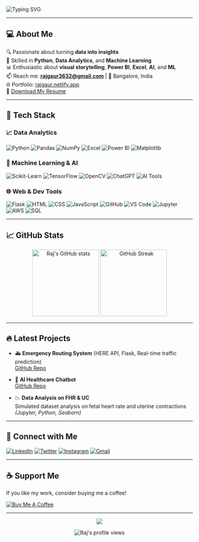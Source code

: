<img src="https://readme-typing-svg.demolab.com?font=Fira+Code&size=24&duration=4000&pause=1000&color=00BFFF&center=true&vCenter=true&width=600&lines=Hi+%F0%9F%91%8B%2C+I'm+Raj+Gaur;Python+Dev+%7C+Data+Analyst+%7C+Tech+Explorer" alt="Typing SVG" />

---
## 💻 About Me

🔍 Passionate about turning **data into insights**  
🐍 Skilled in **Python**, **Data Analytics**, and **Machine Learning**  
📊 Enthusiastic about **visual storytelling**, **Power BI**, **Excel**, **AI**, and **ML**  
📫 Reach me: **rajgaur3632@gmail.com** | 📍 Bangalore, India  
🌐 Portfolio: [rajgaur.netlify.app](https://rajgaur.netlify.app)  
📄 [Download My Resume](https://drive.google.com/file/d/18e6SYjBeyIIgue9bZoCqlsRknkOfbP22/view?usp=sharing)

---

## 🚀 Tech Stack

### 📈 Data Analytics
![Python](https://img.shields.io/badge/-Python-3776AB?logo=python&logoColor=white&style=for-the-badge)
![Pandas](https://img.shields.io/badge/-Pandas-150458?logo=pandas&logoColor=white&style=for-the-badge)
![NumPy](https://img.shields.io/badge/-NumPy-013243?logo=numpy&logoColor=white&style=for-the-badge)
![Excel](https://img.shields.io/badge/-Excel-217346?logo=microsoft-excel&logoColor=white&style=for-the-badge)
![Power BI](https://img.shields.io/badge/-Power%20BI-F2C811?logo=powerbi&logoColor=black&style=for-the-badge)
![Matplotlib](https://img.shields.io/badge/-Matplotlib-11557c?logo=matplotlib&logoColor=white&style=for-the-badge)

### 🤖 Machine Learning & AI
![Scikit-Learn](https://img.shields.io/badge/-Scikit--Learn-F7931E?logo=scikit-learn&logoColor=white&style=for-the-badge)
![TensorFlow](https://img.shields.io/badge/-TensorFlow-FF6F00?logo=tensorflow&logoColor=white&style=for-the-badge)
![OpenCV](https://img.shields.io/badge/-OpenCV-5C3EE8?logo=opencv&logoColor=white&style=for-the-badge)
![ChatGPT](https://img.shields.io/badge/-ChatGPT-10A37F?logo=openai&logoColor=white&style=for-the-badge)
![AI Tools](https://img.shields.io/badge/-AI%20Tools-800080?style=for-the-badge&logo=ai)

### 🌐 Web & Dev Tools
![Flask](https://img.shields.io/badge/-Flask-000000?logo=flask&logoColor=white&style=for-the-badge)
![HTML](https://img.shields.io/badge/-HTML-E34F26?logo=html5&logoColor=white&style=for-the-badge)
![CSS](https://img.shields.io/badge/-CSS-1572B6?logo=css3&logoColor=white&style=for-the-badge)
![JavaScript](https://img.shields.io/badge/-JavaScript-F7DF1E?logo=javascript&logoColor=black&style=for-the-badge)
![GitHub](https://img.shields.io/badge/-GitHub-181717?logo=github&logoColor=white&style=for-the-badge)
![VS Code](https://img.shields.io/badge/-VSCode-007ACC?logo=visual-studio-code&logoColor=white&style=for-the-badge)
![Jupyter](https://img.shields.io/badge/-Jupyter-F37626?logo=jupyter&logoColor=white&style=for-the-badge)
![AWS](https://img.shields.io/badge/-AWS-232F3E?logo=amazon-aws&logoColor=white&style=for-the-badge)
![SQL](https://img.shields.io/badge/-SQL-003B57?logo=mysql&logoColor=white&style=for-the-badge)

---

## 📈 GitHub Stats

<p align="center">
  <img src="https://github-readme-stats.vercel.app/api?username=rajgaur3632&show_icons=true&theme=radical" alt="Raj's GitHub stats" height="180">
  <img src="https://github-readme-streak-stats.herokuapp.com/?user=rajgaur3632&theme=radical" alt="GitHub Streak" height="180">
</p>

---

## 🔥 Latest Projects

- 🚑 **Emergency Routing System** (HERE API, Flask, Real-time traffic prediction)  
  [GitHub Repo](https://github.com/RajGaur3632/codespace)

- 🤖 **AI Healthcare Chatbot**  
  [GitHub Repo](https://github.com/RajGaur3632)

- 📉 **Data Analysis on FHR & UC**  
  Simulated dataset analysis on fetal heart rate and uterine contractions  
  *(Jupyter, Python, Seaborn)*

---

## 🔗 Connect with Me

[![LinkedIn](https://img.shields.io/badge/-LinkedIn-0077B5?logo=linkedin&logoColor=white&style=for-the-badge)](https://linkedin.com/in/rajgaur3632)  [![Twitter](https://img.shields.io/badge/-Twitter-1DA1F2?logo=twitter&logoColor=white&style=for-the-badge)](https://twitter.com/rajgaur3632)  [![Instagram](https://img.shields.io/badge/-Instagram-E4405F?logo=instagram&logoColor=white&style=for-the-badge)](https://instagram.com/rajgaur3632)  [![Gmail](https://img.shields.io/badge/-Gmail-D14836?logo=gmail&logoColor=white&style=for-the-badge)](mailto:rajgaur3632@gmail.com)

---

## ☕ Support Me

If you like my work, consider buying me a coffee!  

[![Buy Me A Coffee](https://img.shields.io/badge/-Buy_Me_A_Coffee-ffdd00?logo=buymeacoffee&logoColor=black&style=for-the-badge)](https://www.buymeacoffee.com/rajgaur)

---

<!-- GitHub Trophy -->
<p align="center">
  <img src="https://github-profile-trophy.vercel.app/?username=rajgaur3632&theme=onedark" />
</p>

<!-- Visitor Badge -->
<p align="center">
  <img src="https://komarev.com/ghpvc/?username=rajgaur3632&style=for-the-badge" alt="Raj's profile views"/>
</p>
